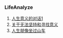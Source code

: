 ### LifeAnalyze

1. [人生意义的对话1](https://github.com/pop1030123/LifeAnalyze/blob/master/%E4%BA%BA%E7%94%9F%E6%84%8F%E4%B9%89%E7%9A%84%E5%AF%B9%E8%AF%9D1.md)
2. [关于无法坚持和寻找意义](https://github.com/pop1030123/LifeAnalyze/blob/master/%E5%85%B3%E4%BA%8E%E6%97%A0%E6%B3%95%E5%9D%9A%E6%8C%81%E5%92%8C%E5%AF%BB%E6%89%BE%E6%84%8F%E4%B9%89.md)
3. [人生就像坐过山车](https://github.com/pop1030123/LifeAnalyze/blob/master/%E4%BA%BA%E7%94%9F%E5%B0%B1%E5%83%8F%E5%9D%90%E8%BF%87%E5%B1%B1%E8%BD%A6.md)
